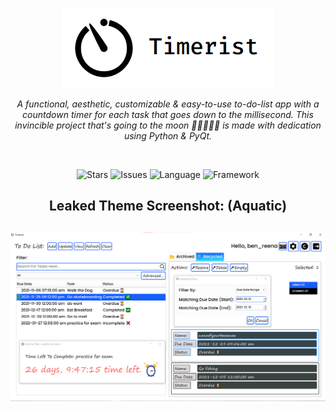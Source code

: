 <p align="center">
   <a href="https://github.com/TheEliteCoder1/Timerist/blob/main/src/timer_icon.png"><img src="https://github.com/TheEliteCoder1/Timerist/blob/main/src/timer_icon.png"></a>
</p>
<p align="center">
   <em>A functional, aesthetic, customizable & easy-to-use to-do-list app with a countdown timer for each task that goes down to the millisecond. This invincible project that's going to the moon 🚀🌑💸💸💸 is made with dedication using Python & PyQt.</em>
</p>
<br>
<p align="center">
   <img alt="Stars" src="https://img.shields.io/badge/build-passing-brightgreen">
   <img alt="Issues" src="https://img.shields.io/github/issues-raw/DaEliteCoder/Timerist">
   <img alt="Language" src="https://img.shields.io/badge/language-python-blue.svg">
   <img alt="Framework" src="https://img.shields.io/badge/framework-PyQt5-blue.svg">
</p>

<h2 align="center">Leaked Theme Screenshot: (Aquatic)<h2>
<img src="https://raw.githubusercontent.com/TheEliteCoder1/Timerist/main/screenshots/timerist-preview.png">
